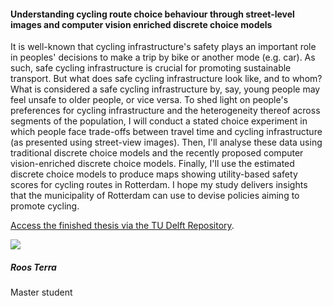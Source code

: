<div class="row">
  <div class="col-sm-8">
    <h4 id="roos-terra">Understanding cycling route choice behaviour through street-level images and computer vision enriched discrete choice models</h4>
    <p>
It is well-known that cycling infrastructure's safety plays an important role in peoples' decisions to make a trip by bike or another mode (e.g. car). As such, safe cycling infrastructure is crucial for promoting sustainable transport. But what does safe cycling infrastructure look like, and to whom? What is considered a safe cycling infrastructure by, say, young people may feel unsafe to older people, or vice versa. To shed light on people's preferences for cycling infrastructure and the heterogeneity thereof across segments of the population, I will conduct a stated choice experiment in which people face trade-offs between travel time and cycling infrastructure (as presented using street-view images). Then, I'll analyse these data using traditional discrete choice models and the recently proposed computer vision-enriched discrete choice models. Finally, I'll use the estimated discrete choice models to produce maps showing utility-based safety scores for cycling routes in Rotterdam. I hope my study delivers insights that the municipality of Rotterdam can use to devise policies aiming to promote cycling.
    </p>
      <a href="https://resolver.tudelft.nl/uuid:0b2ca2fb-cabc-4ba2-9b5e-77cf7dcc6e02">Access the finished thesis via the TU Delft Repository</a>.
    </p>
  </div>

  <div class="col-sm-4">
    <div class="card contact-card">
      <div class="row g-0">
        <div class="col-sm-3">
          <!-- <a href="https://www.tudelft.nl/en/"> -->
            <img src="{{ 'master-projects/avatars/roos.webp' | relative_url }}" class="contact-avatar">
          <!-- </a> -->
        </div>
        <div class="col-sm-9 gx-sm-3">
          <div class="card-body">
            <h5 class="card-title">Roos Terra</h5>
            <p class="card-text">
              Master student<br>
              <!-- <a href="mailto:mail@tudelft.nl">some.address@student.tudelft.nl</a> -->
            </p>
          </div>
        </div>
      </div>
    </div>
  </div>

</div>
